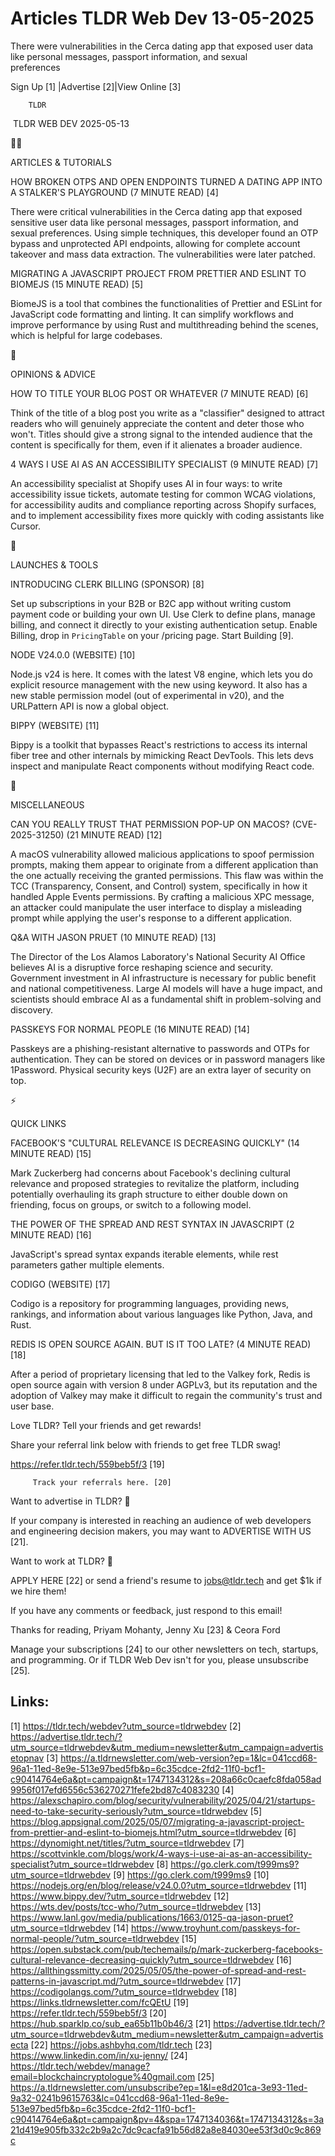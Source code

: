 # Articles TLDR Web Dev 13-05-2025

There were vulnerabilities in the Cerca dating app that exposed user
data like personal messages, passport information, and sexual
preferences ‌ ‌ ‌ ‌ ‌ ‌ ‌ ‌ ‌ ‌ ‌ ‌ ‌ ‌ ‌ ‌ ‌ ‌ ‌ ‌ ‌ ‌ ‌ ‌ ‌ ‌  ‌ ‌ ‌ ‌ ‌ ‌ ‌ ‌ ‌ ‌ ‌ ‌ ‌ ‌ ‌ ‌ ‌ ‌ ‌ ‌ ‌ ‌ ‌ ‌ ‌ ‌ 


 Sign Up [1] |Advertise [2]|View Online [3] 

		TLDR 

 TLDR WEB DEV 2025-05-13

🧑‍💻 

ARTICLES & TUTORIALS

 HOW BROKEN OTPS AND OPEN ENDPOINTS TURNED A DATING APP INTO A
STALKER'S PLAYGROUND (7 MINUTE READ) [4] 

 There were critical vulnerabilities in the Cerca dating app that
exposed sensitive user data like personal messages, passport
information, and sexual preferences. Using simple techniques, this
developer found an OTP bypass and unprotected API endpoints, allowing
for complete account takeover and mass data extraction. The
vulnerabilities were later patched. 

 MIGRATING A JAVASCRIPT PROJECT FROM PRETTIER AND ESLINT TO BIOMEJS
(15 MINUTE READ) [5] 

 BiomeJS is a tool that combines the functionalities of Prettier and
ESLint for JavaScript code formatting and linting. It can simplify
workflows and improve performance by using Rust and multithreading
behind the scenes, which is helpful for large codebases. 

🧠 

OPINIONS & ADVICE

 HOW TO TITLE YOUR BLOG POST OR WHATEVER (7 MINUTE READ) [6] 

 Think of the title of a blog post you write as a "classifier"
designed to attract readers who will genuinely appreciate the content
and deter those who won't. Titles should give a strong signal to the
intended audience that the content is specifically for them, even if
it alienates a broader audience. 

 4 WAYS I USE AI AS AN ACCESSIBILITY SPECIALIST (9 MINUTE READ) [7] 

 An accessibility specialist at Shopify uses AI in four ways: to write
accessibility issue tickets, automate testing for common WCAG
violations, for accessibility audits and compliance reporting across
Shopify surfaces, and to implement accessibility fixes more quickly
with coding assistants like Cursor. 

🚀 

LAUNCHES & TOOLS

 INTRODUCING CLERK BILLING (SPONSOR) [8] 

 Set up subscriptions in your B2B or B2C app without writing custom
payment code or building your own UI. Use Clerk to define plans,
manage billing, and connect it directly to your existing
authentication setup. Enable Billing, drop in `PricingTable` on your
/pricing page. Start Building [9]. 

 NODE V24.0.0 (WEBSITE) [10] 

 Node.js v24 is here. It comes with the latest V8 engine, which lets
you do explicit resource management with the new using keyword. It
also has a new stable permission model (out of experimental in v20),
and the URLPattern API is now a global object. 

 BIPPY (WEBSITE) [11] 

 Bippy is a toolkit that bypasses React's restrictions to access its
internal fiber tree and other internals by mimicking React DevTools.
This lets devs inspect and manipulate React components without
modifying React code. 

🎁 

MISCELLANEOUS

 CAN YOU REALLY TRUST THAT PERMISSION POP-UP ON MACOS?
(CVE-2025-31250) (21 MINUTE READ) [12] 

 A macOS vulnerability allowed malicious applications to spoof
permission prompts, making them appear to originate from a different
application than the one actually receiving the granted permissions.
This flaw was within the TCC (Transparency, Consent, and Control)
system, specifically in how it handled Apple Events permissions. By
crafting a malicious XPC message, an attacker could manipulate the
user interface to display a misleading prompt while applying the
user's response to a different application. 

 Q&A WITH JASON PRUET (10 MINUTE READ) [13] 

 The Director of the Los Alamos Laboratory's National Security AI
Office believes AI is a disruptive force reshaping science and
security. Government investment in AI infrastructure is necessary for
public benefit and national competitiveness. Large AI models will have
a huge impact, and scientists should embrace AI as a fundamental shift
in problem-solving and discovery. 

 PASSKEYS FOR NORMAL PEOPLE (16 MINUTE READ) [14] 

 Passkeys are a phishing-resistant alternative to passwords and OTPs
for authentication. They can be stored on devices or in password
managers like 1Password. Physical security keys (U2F) are an extra
layer of security on top. 

⚡ 

QUICK LINKS

 FACEBOOK'S "CULTURAL RELEVANCE IS DECREASING QUICKLY" (14 MINUTE
READ) [15] 

 Mark Zuckerberg had concerns about Facebook's declining cultural
relevance and proposed strategies to revitalize the platform,
including potentially overhauling its graph structure to either double
down on friending, focus on groups, or switch to a following model. 

 THE POWER OF THE SPREAD AND REST SYNTAX IN JAVASCRIPT (2 MINUTE READ)
[16] 

 JavaScript's spread syntax expands iterable elements, while rest
parameters gather multiple elements. 

 CODIGO (WEBSITE) [17] 

 Codigo is a repository for programming languages, providing news,
rankings, and information about various languages like Python, Java,
and Rust. 

 REDIS IS OPEN SOURCE AGAIN. BUT IS IT TOO LATE? (4 MINUTE READ) [18] 

 After a period of proprietary licensing that led to the Valkey fork,
Redis is open source again with version 8 under AGPLv3, but its
reputation and the adoption of Valkey may make it difficult to regain
the community's trust and user base. 

Love TLDR? Tell your friends and get rewards!

 Share your referral link below with friends to get free TLDR swag! 

 https://refer.tldr.tech/559beb5f/3 [19] 

		 Track your referrals here. [20] 

Want to advertise in TLDR? 📰

 If your company is interested in reaching an audience of web
developers and engineering decision makers, you may want to ADVERTISE
WITH US [21]. 

Want to work at TLDR? 💼

 APPLY HERE [22] or send a friend's resume to jobs@tldr.tech and get
$1k if we hire them! 

 If you have any comments or feedback, just respond to this email! 

Thanks for reading, 
Priyam Mohanty, Jenny Xu [23] & Ceora Ford 

 Manage your subscriptions [24] to our other newsletters on tech,
startups, and programming. Or if TLDR Web Dev isn't for you, please
unsubscribe [25]. 

 

Links:
------
[1] https://tldr.tech/webdev?utm_source=tldrwebdev
[2] https://advertise.tldr.tech/?utm_source=tldrwebdev&utm_medium=newsletter&utm_campaign=advertisetopnav
[3] https://a.tldrnewsletter.com/web-version?ep=1&lc=041ccd68-96a1-11ed-8e9e-513e97bed5fb&p=6c35cdce-2fd2-11f0-bcf1-c90414764e6a&pt=campaign&t=1747134312&s=208a66c0caefc8fda058ad9956f017efd6556c536270271fefe2bd87c4083230
[4] https://alexschapiro.com/blog/security/vulnerability/2025/04/21/startups-need-to-take-security-seriously?utm_source=tldrwebdev
[5] https://blog.appsignal.com/2025/05/07/migrating-a-javascript-project-from-prettier-and-eslint-to-biomejs.html?utm_source=tldrwebdev
[6] https://dynomight.net/titles/?utm_source=tldrwebdev
[7] https://scottvinkle.com/blogs/work/4-ways-i-use-ai-as-an-accessibility-specialist?utm_source=tldrwebdev
[8] https://go.clerk.com/t999ms9?utm_source=tldrwebdev
[9] https://go.clerk.com/t999ms9
[10] https://nodejs.org/en/blog/release/v24.0.0?utm_source=tldrwebdev
[11] https://www.bippy.dev/?utm_source=tldrwebdev
[12] https://wts.dev/posts/tcc-who/?utm_source=tldrwebdev
[13] https://www.lanl.gov/media/publications/1663/0125-qa-jason-pruet?utm_source=tldrwebdev
[14] https://www.troyhunt.com/passkeys-for-normal-people/?utm_source=tldrwebdev
[15] https://open.substack.com/pub/techemails/p/mark-zuckerberg-facebooks-cultural-relevance-decreasing-quickly?utm_source=tldrwebdev
[16] https://allthingssmitty.com/2025/05/05/the-power-of-spread-and-rest-patterns-in-javascript.md/?utm_source=tldrwebdev
[17] https://codigolangs.com/?utm_source=tldrwebdev
[18] https://links.tldrnewsletter.com/fcQEtU
[19] https://refer.tldr.tech/559beb5f/3
[20] https://hub.sparklp.co/sub_ea65b11b0b46/3
[21] https://advertise.tldr.tech/?utm_source=tldrwebdev&utm_medium=newsletter&utm_campaign=advertisecta
[22] https://jobs.ashbyhq.com/tldr.tech
[23] https://www.linkedin.com/in/xu-jenny/
[24] https://tldr.tech/webdev/manage?email=blockchaincryptologue%40gmail.com
[25] https://a.tldrnewsletter.com/unsubscribe?ep=1&l=e8d201ca-3e93-11ed-9a32-0241b9615763&lc=041ccd68-96a1-11ed-8e9e-513e97bed5fb&p=6c35cdce-2fd2-11f0-bcf1-c90414764e6a&pt=campaign&pv=4&spa=1747134036&t=1747134312&s=3a21d419e905fb332c2b9a2c7dc9cacfa91b56d82a8e84030ee53f3d0c9c869c